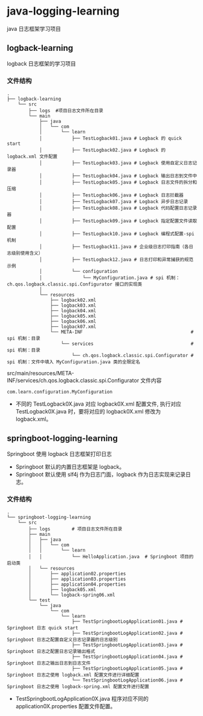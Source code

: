 # java-logging-learning

java 日志框架学习项目

## logback-learning

logback 日志框架的学习项目

### 文件结构

```
.
├── logback-learning
    └── src
        ├── logs  #项目日志文件所在目录
        └── main
            ├── java
            │   └── com
            │       └── learn
            │           ├── TestLogback01.java # Logback 的 quick start
            │           ├── TestLogback02.java # Logback 的 logback.xml 文件配置
            │           ├── TestLogback03.java # Logback 使用自定义日志记录器
            │           ├── TestLogback04.java # Logback 输出日志到文件中
            │           ├── TestLogback05.java # Logback 日志文件的拆分和压缩
            │           ├── TestLogback06.java # Logback 日志拦截器
            │           ├── TestLogback07.java # Logback 异步日志记录  
            │           ├── TestLogback08.java # Logback 代码配置日志记录器
            │           ├── TestLogback09.java # Logback 指定配置文件读取配置
            │           ├── TestLogback10.java # Logback 编程式配置-spi 机制
            │           ├── TestLogback11.java # 企业级日志打印指南（各日志级别使用含义）
            │           ├── TestLogback12.java # 日志打印和异常捕获的规范示例
            │           └── configuration
            │               └── MyConfiguration.java # spi 机制：ch.qos.logback.classic.spi.Configurator 接口的实现类
            │
            └── resources
                ├── logback02.xml
                ├── logback03.xml
                ├── logback04.xml
                ├── logback05.xml
                ├── logback06.xml
                ├── logback07.xml
                └── META-INF                                        # spi 机制：目录
                    └── services                                    # spi 机制：目录
                        └── ch.qos.logback.classic.spi.Configurator # spi 机制：文件中填入 MyConfiguration.java 类的全限定名
```

src/main/resources/META-INF/services/ch.qos.logback.classic.spi.Configurator 文件内容
```
com.learn.configuration.MyConfiguration
```

- 不同的 TestLogback0X.java 对应 logback0X.xml 配置文件, 
  执行对应 TestLogback0X.java 时，要将对应的 logback0X.xml 修改为 logback.xml。

## springboot-logging-learning

Springboot 使用 logback 日志框架打印日志

- Springboot 默认的内置日志框架是 logback。
- Springboot 默认使用 slf4j 作为日志门面，logback 作为日志实现来记录日志。

### 文件结构

```
.
└── springboot-logging-learning
    └── src
        ├── logs        # 项目日志文件所在目录
        ├── main
        │   ├── java
        │   │   └── com
        │   │       └── learn
        │   │           └── HelloApplication.java  # Springboot 项目的启动类
        │   └── resources
        │       ├── application02.properties
        │       ├── application03.properties
        │       ├── application04.properties
        │       ├── logback05.xml
        │       └── logback-spring06.xml
        └── test
            └── java
                └── com
                    └── learn
                        ├── TestSpringbootLogApplication01.java # Springboot 日志 quick start
                        ├── TestSpringbootLogApplication02.java # Springboot 日志之配置自定义日志记录器的日志级别
                        ├── TestSpringbootLogApplication03.java # Springboot 日志之配置日志记录输出格式
                        ├── TestSpringbootLogApplication04.java # Springboot 日志之输出日志到日志文件
                        ├── TestSpringbootLogApplication05.java # Springboot 日志之使用 logback.xml 配置文件进行详细配置
                        └── TestSpringbootLogApplication06.java # Springboot 日志之使用 logback-spring.xml 配置文件进行配置

```
- TestSpringbootLogApplication0X.java 程序对应不同的 application0X.properties 配置文件配置。

